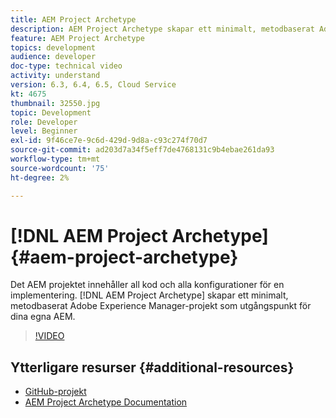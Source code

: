 ```yaml
---
title: AEM Project Archetype
description: AEM Project Archetype skapar ett minimalt, metodbaserat Adobe Experience Manager-projekt som utgångspunkt för dina egna AEM.
feature: AEM Project Archetype
topics: development
audience: developer
doc-type: technical video
activity: understand
version: 6.3, 6.4, 6.5, Cloud Service
kt: 4675
thumbnail: 32550.jpg
topic: Development
role: Developer
level: Beginner
exl-id: 9f46ce7e-9c6d-429d-9d8a-c93c274f70d7
source-git-commit: ad203d7a34f5eff7de4768131c9b4ebae261da93
workflow-type: tm+mt
source-wordcount: '75'
ht-degree: 2%

---
```


# [!DNL AEM Project Archetype] {#aem-project-archetype}

Det AEM projektet innehåller all kod och alla konfigurationer för en implementering. [!DNL AEM Project Archetype] skapar ett minimalt, metodbaserat Adobe Experience Manager-projekt som utgångspunkt för dina egna AEM.

>[!VIDEO](https://video.tv.adobe.com/v/32550/?quality=12&learn=on)

## Ytterligare resurser {#additional-resources}

* [GitHub-projekt](https://github.com/adobe/aem-project-archetype)
* [AEM Project Archetype Documentation](https://experienceleague.adobe.com/docs/experience-manager-core-components/using/developing/archetype/overview.html)
